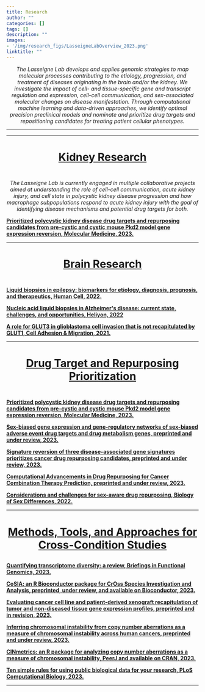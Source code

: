 ```yaml
---
title: Research
author: ""
categories: []
tags: []
description: ""
images:
- '/img/research_figs/LasseigneLabOverview_2023.png'
linktitle: ""
---
```

_<p style="text-align:center;">The Lasseigne Lab develops and applies genomic strategies to map molecular processes contributing to the etiology, progression, and treatment of diseases originating in the brain and/or the kidney. We investigate the impact of cell- and tissue-specific gene and transcript regulation and expression, cell-cell communication, and sex-associated molecular changes on disease manifestation. Through computational machine learning and data-driven approaches, we identify optimal precision preclinical models and nominate and prioritize drug targets and repositioning candidates for treating patient cellular phenotypes.</p>_

---
___________________________________________________________________________________________
# <ins><p style="text-align:center;" id="current">Kidney Research</p></ins>

<img src="/img/research_figs/PKDOverview2023.png" alt="">

_<p style="text-align:center;">The Lasseigne Lab is currently engaged in multiple collaborative projects aimed at understanding the role of cell-cell communication, acute kidney injury, and cell state in polycystic kidney disease progression and how macrophage subpopulations respond to acute kidney injury with the goal of identifying disease mechanisms and potential drug targets for both.</p>_

__<a href="https://molmed.biomedcentral.com/articles/10.1186/s10020-023-00664-z" target="_blank">Prioritized polycystic kidney disease drug targets and repurposing candidates from pre-cystic and cystic mouse Pkd2 model gene expression reversion, Molecular Medicine, 2023.</a>__
___________________________________________________________________________________________

# <ins><p style="text-align:center;" id="current">Brain Research</p></ins>

<img src="/img/research_figs/PKDOverview2023.png" alt="">

__<a href="https://www.ncbi.nlm.nih.gov/pmc/articles/PMC8732818/" target="_blank">Liquid biopsies in epilepsy: biomarkers for etiology, diagnosis, prognosis, and therapeutics, Human Cell, 2022.</a>__

__<a href="https://www.ncbi.nlm.nih.gov/pmc/articles/PMC9034064/" target="_blank">Nucleic acid liquid biopsies in Alzheimer's disease: current state, challenges, and opportunities, Heliyon, 2022</a>__

__<a href="https://www.ncbi.nlm.nih.gov/pmc/articles/PMC8043167/" target="_blank">A role for GLUT3 in glioblastoma cell invasion that is not recapitulated by GLUT1, Cell Adhesion & Migration, 2021.</a>__
___________________________________________________________________________________________

# <ins><p style="text-align:center;" id="current">Drug Target and Repurposing Prioritization</p></ins>

<img src="/img/research_figs/PKDOverview2023.png" alt="">

__<a href="https://molmed.biomedcentral.com/articles/10.1186/s10020-023-00664-z" target="_blank">Prioritized polycystic kidney disease drug targets and repurposing candidates from pre-cystic and cystic mouse Pkd2 model gene expression reversion, Molecular Medicine, 2023.</a>__

__<a href="https://www.biorxiv.org/content/10.1101/2023.05.23.541950" target="_blank">Sex-biased gene expression and gene-regulatory networks of sex-biased adverse event drug targets and drug metabolism genes, preprinted and under review, 2023.</a>__

__<a href="https://www.biorxiv.org/content/10.1101/2023.03.10.532074v1" target="_blank">Signature reversion of three disease-associated gene signatures prioritizes cancer drug repurposing candidates, preprinted and under review, 2023.</a>__

__<a href="https://www.preprints.org/manuscript/202305.1637/v1" target="_blank">Computational Advancements in Drug Repurposing for Cancer Combination Therapy Prediction, preprinted and under review, 2023.</a>__

__<a href="https://www.ncbi.nlm.nih.gov/pmc/articles/PMC8949654/" target="_blank">Considerations and challenges for sex-aware drug repurposing, Biology of Sex Differences, 2022.</a>__
___________________________________________________________________________________________

# <ins><p style="text-align:center;" id="current">Methods, Tools, and Approaches for Cross-Condition Studies</p></ins>

__<a href="https://academic.oup.com/bfg/advance-article-abstract/doi/10.1093/bfgp/elad019/7178017?redirectedFrom=fulltext&login=false" target="_blank">Quantifying transcriptome diversity: a review, Briefings in Functional Genomics, 2023.</a>__

__<a href="https://www.biorxiv.org/content/10.1101/2023.04.21.537877" target="_blank">CoSIA: an R Bioconductor package for CrOss Species Investigation and Analysis, preprinted, under review, and available on Bioconductor, 2023.</a>__

__<a href="https://pubmed.ncbi.nlm.nih.gov/37090499/" target="_blank">Evaluating cancer cell line and patient-derived xenograft recapitulation of tumor and non-diseased tissue gene expression profiles, preprinted and in revision, 2023.</a>__

__<a href="https://www.ncbi.nlm.nih.gov/pmc/articles/PMC10245901/" target="_blank">Inferring chromosomal instability from copy number aberrations as a measure of chromosomal instability across human cancers, preprinted and under review, 2023.</a>__

__<a href="https://www.ncbi.nlm.nih.gov/pmc/articles/PMC9815577/" target="_blank">CINmetrics: an R package for analyzing copy number aberrations as a measure of chromosomal instability, PeerJ and available on CRAN, 2023.</a>__

__<a href="https://www.ncbi.nlm.nih.gov/pmc/articles/PMC9815577/" target="_blank">Ten simple rules for using public biological data for your research, PLoS Computational Biology, 2023.</a>__
___________________________________________________________________________________________



